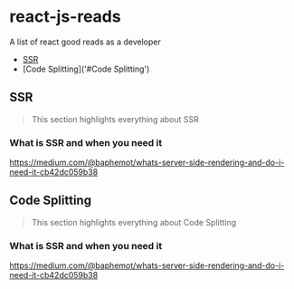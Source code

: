 # react-js-reads
A list of react good reads as a developer

- [SSR](#SSR)
- [Code Splitting]('#Code Splitting')


<!-- toc -->

## SSR
> This section highlights everything about SSR

### What is SSR and when you need it
https://medium.com/@baphemot/whats-server-side-rendering-and-do-i-need-it-cb42dc059b38

## Code Splitting
> This section highlights everything about Code Splitting

### What is SSR and when you need it
https://medium.com/@baphemot/whats-server-side-rendering-and-do-i-need-it-cb42dc059b38


